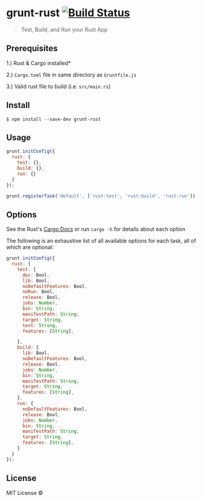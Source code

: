 # grunt-rust [![Build Status](https://travis-ci.org/gabeharms/grunt-rust.svg)](https://travis-ci.org/gabeharms/grunt-rust)

> Test, Build, and Run your Rust App 


## Prerequisites
1.) Rust & Cargo installed*

2.) `Cargo.toml` file in same directory as `Gruntfile.js`

3.) Valid rust file to build (i.e. `src/main.rs`) 


## Install

```
$ npm install --save-dev grunt-rust 
```


## Usage

```js
grunt.initConfig({
  rust: {
    test: {},
    build: {},
    run: {}
  }
});

grunt.registerTask('default', ['rust:test', 'rust:build', 'rust:run']);
```


## Options

See the Rust's [Cargo Docs](https://github.com/rust-lang/cargo) or run `cargo -h` for details about each option

The following is an exhaustive list of all available options for each task, all of which are optional:

```js
grunt.initConfig({
  rust: {
    test: {
      doc: Bool,
      lib: Bool,
      noDefaultFeatures: Bool,
      noRun: Bool,
      release: Bool,
      jobs: Number,
      bin: String,
      manifestPath: String,
      target: String,
      test: String,
      features: [String],

    },
    build: {
      lib: Bool,
      noDefaultFeatures: Bool,
      release: Bool,
      jobs: Number,
      bin: String,
      manifestPath: String,
      target: String,
      features: [String],
    },
    run: {
      noDefaultFeatures: Bool,
      release: Bool,
      jobs: Number,
      bin: String,
      manifestPath: String,
      target: String,
      features: [String],
    }
  }
});
```

## License

MIT License ©
